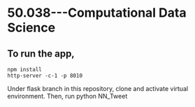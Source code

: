 # 50.038---Computational Data Science

## To run the app,

```
npm install
http-server -c-1 -p 8010
```

Under flask branch in this repository, clone and activate virtual environment.
Then, run python NN_Tweet
